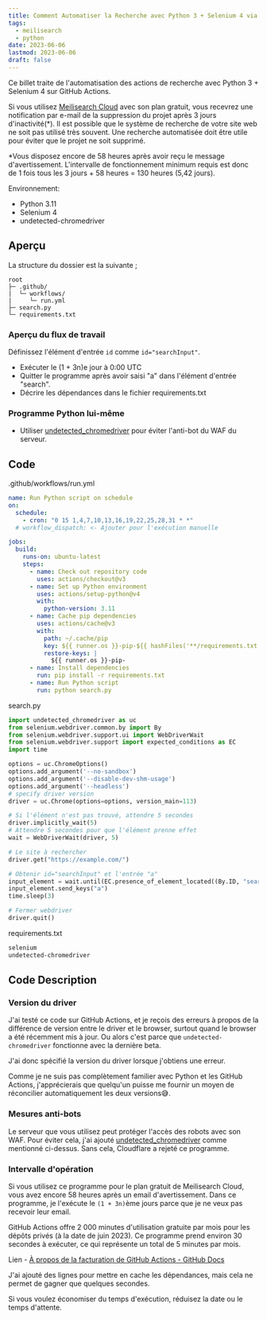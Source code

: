 ```yaml
---
title: Comment Automatiser la Recherche avec Python 3 + Selenium 4 via GitHub Actions
tags:
  - meilisearch
  - python
date: 2023-06-06
lastmod: 2023-06-06
draft: false
---
```


Ce billet traite de l'automatisation des actions de recherche avec Python 3 + Selenium 4 sur GitHub Actions.

Si vous utilisez [Meilisearch Cloud](https://www.meilisearch.com/) avec son plan gratuit, vous recevrez une notification par e-mail de la suppression du projet après 3 jours d'inactivité(\*). Il est possible que le système de recherche de votre site web ne soit pas utilisé très souvent. Une recherche automatisée doit être utile pour éviter que le projet ne soit supprimé.

\*Vous disposez encore de 58 heures après avoir reçu le message d'avertissement. L'intervalle de fonctionnement minimum requis est donc de 1 fois tous les 3 jours + 58 heures = 130 heures (5,42 jours).

Environnement:

- Python 3.11
- Selenium 4
- undetected-chromedriver

## Aperçu

La structure du dossier est la suivante ;

```tree
root
├─ .github/
|  └─ workflows/
|     └─ run.yml
├─ search.py
└─ requirements.txt
```

### Aperçu du flux de travail

Définissez l'élément d'entrée `id` comme `id="searchInput"`.

- Exécuter le (1 + 3n)e jour à 0:00 UTC
- Quitter le programme après avoir saisi "a" dans l'élément d'entrée "search".
- Décrire les dépendances dans le fichier requirements.txt

### Programme Python lui-même

- Utiliser [undetected_chromedriver](https://github.com/ultrafunkamsterdam/undetected-chromedriver) pour éviter l'anti-bot du WAF du serveur.

## Code

<div class="filename">.github/workflows/run.yml</div>

```yml
name: Run Python script on schedule
on:
  schedule:
    - cron: "0 15 1,4,7,10,13,16,19,22,25,28,31 * *"
  # workflow_dispatch: <- Ajouter pour l'exécution manuelle

jobs:
  build:
    runs-on: ubuntu-latest
    steps:
      - name: Check out repository code
        uses: actions/checkout@v3
      - name: Set up Python environment
        uses: actions/setup-python@v4
        with:
          python-version: 3.11
      - name: Cache pip dependencies
        uses: actions/cache@v3
        with:
          path: ~/.cache/pip
          key: ${{ runner.os }}-pip-${{ hashFiles('**/requirements.txt') }}
          restore-keys: |
            ${{ runner.os }}-pip-
      - name: Install dependencies
        run: pip install -r requirements.txt
      - name: Run Python script
        run: python search.py
```

<div class="filename">search.py</div>

```py
import undetected_chromedriver as uc
from selenium.webdriver.common.by import By
from selenium.webdriver.support.ui import WebDriverWait
from selenium.webdriver.support import expected_conditions as EC
import time

options = uc.ChromeOptions()
options.add_argument('--no-sandbox')
options.add_argument('--disable-dev-shm-usage')
options.add_argument('--headless')
# specify driver version
driver = uc.Chrome(options=options, version_main=113)

# Si l'élément n'est pas trouvé, attendre 5 secondes
driver.implicitly_wait(5)
# Attendre 5 secondes pour que l'élément prenne effet
wait = WebDriverWait(driver, 5)

# Le site à rechercher
driver.get("https://example.com/")

# Obtenir id="searchInput" et l'entrée "a"
input_element = wait.until(EC.presence_of_element_located((By.ID, "searchInput")))
input_element.send_keys("a")
time.sleep(3)

# Fermer webdriver
driver.quit()
```

<div class="filename">requirements.txt</div>

```txt
selenium
undetected-chromedriver
```

## Code Description

### Version du driver

J'ai testé ce code sur GitHub Actions, et je reçois des erreurs à propos de la différence de version entre le driver et le browser, surtout quand le browser a été récemment mis à jour. Ou alors c'est parce que `undetected-chromedriver` fonctionne avec la dernière beta.

J'ai donc spécifié la version du driver lorsque j'obtiens une erreur.

Comme je ne suis pas complètement familier avec Python et les GitHub Actions, j'apprécierais que quelqu'un puisse me fournir un moyen de réconcilier automatiquement les deux versions😅.

### Mesures anti-bots

Le serveur que vous utilisez peut protéger l'accès des robots avec son WAF. Pour éviter cela, j'ai ajouté [undetected_chromedriver](https://github.com/ultrafunkamsterdam/undetected-chromedriver) comme mentionné ci-dessus. Sans cela, Cloudflare a rejeté ce programme.

### Intervalle d'opération

Si vous utilisez ce programme pour le plan gratuit de Meilisearch Cloud, vous avez encore 58 heures après un email d'avertissement. Dans ce programme, je l'exécute le `(1 + 3n)`ème jours parce que je ne veux pas recevoir leur email.

GitHub Actions offre 2 000 minutes d'utilisation gratuite par mois pour les dépôts privés (à la date de juin 2023). Ce programme prend environ 30 secondes à exécuter, ce qui représente un total de 5 minutes par mois.

Lien - [À propos de la facturation de GitHub Actions - GitHub Docs](https://docs.github.com/fr/billing/managing-billing-for-github-actions/about-billing-for-github-actions)

J'ai ajouté des lignes pour mettre en cache les dépendances, mais cela ne permet de gagner que quelques secondes.

Si vous voulez économiser du temps d'exécution, réduisez la date ou le temps d'attente.

